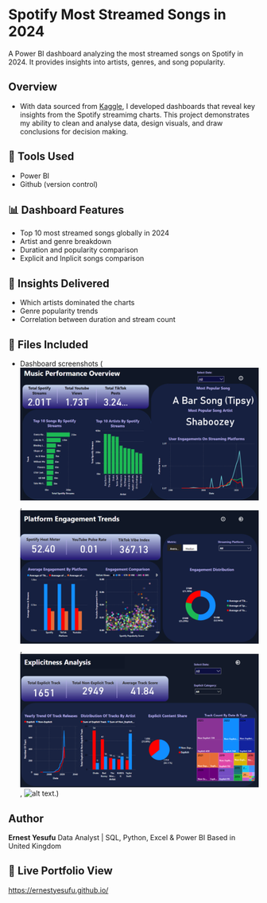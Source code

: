 # Spotify Most Streamed Songs in 2024

A Power BI dashboard analyzing the most streamed songs on Spotify in 2024. It provides insights into artists, genres, and song popularity.

## Overview
- With data sourced from [Kaggle](https://www.kaggle.com), I developed dashboards that reveal key insights from the Spotify streamimg charts. This project demonstrates my ability to clean and analyse data, design visuals, and draw conclusions for decision making.

## 🔧 Tools Used
- Power BI
- Github (version control)

## 📊 Dashboard Features
- Top 10 most streamed songs globally in 2024
- Artist and genre breakdown
- Duration and popularity comparison
- Explicit and Inplicit songs comparison

## 🧠 Insights Delivered
- Which artists dominated the charts
- Genre popularity trends
- Correlation between duration and stream count

## 📁 Files Included
- Dashboard screenshots (![alt text](Spotify-music_performance-dashboard.png),![alt text](Spotify-platform_engagement-dashboard.png), ![alt text](Spotify-explicitness_analysis-dashboard.png), ![alt text](Spotify-song_tooltip-dashboard-1.png).)


## Author
**Ernest Yesufu**
Data Analyst | SQL, Python, Excel & Power BI
Based in United Kingdom

## 🔗 Live Portfolio View
https://ernestyesufu.github.io/


